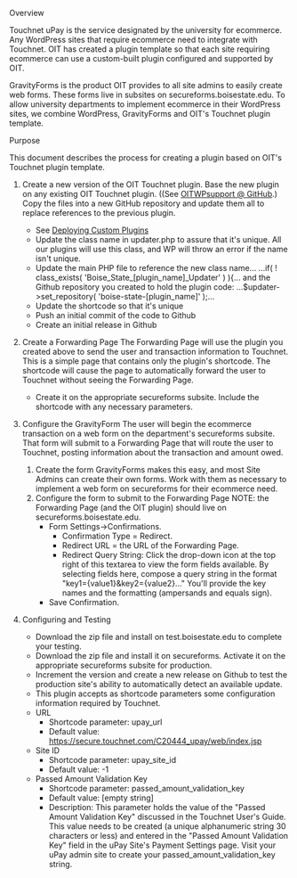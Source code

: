 Overview

Touchnet uPay is the service designated by the university for ecommerce. Any WordPress sites that require ecommerce need to integrate with Touchnet. OIT has created a plugin template so that each site requiring ecommerce can use a custom-built plugin configured and supported by OIT.

GravityForms is the product OIT provides to all site admins to easily create web forms. These forms live in subsites on secureforms.boisestate.edu. To allow university departments to implement ecommerce in their WordPress sites, we combine WordPress, GravityForms and OIT's Touchnet plugin template.

Purpose

This document describes the process for creating a plugin based on OIT's Touchnet plugin template.

1. Create a new version of the OIT Touchnet plugin.
Base the new plugin on any existing OIT Touchnet plugin. ((See [OITWPsupport @ GitHub](https://github.com/OITWPsupport).) Copy the files into a new GitHub repository and update them all to replace references to the previous plugin.

	- See [Deploying Custom Plugins](https://sites.google.com/a/boisestate.edu/wordpress-support/home/boise-state-custom-plugins/deploying-custom-plugins)
	- Update the class name in updater.php to assure that it's unique. All our plugins will use this class, and WP will throw an error if the 
 name isn't unique.
	- Update the main PHP file to reference the new class name...
  ...if( ! class_exists( 'Boise_State_[plugin_name]_Updater' ) ){...
  and the Github repository you created to hold the plugin code:
  ...$updater->set_repository( 'boise-state-[plugin_name]' );...
	- Update the shortcode so that it's unique
	- Push an initial commit of the code to Github
	- Create an initial release in Github

1. Create a Forwarding Page
The Forwarding Page will use the plugin you created above to send the user and transaction information to Touchnet. This is a simple page that contains only the plugin's shortcode. The shortcode will cause the page to automatically forward the user to Touchnet without seeing the Forwarding Page.
	- Create it on the appropriate secureforms subsite. Include the shortcode with any necessary parameters. 

1. Configure the GravityForm
The user will begin the ecommerce transaction on a web form on the department's secureforms subsite. That form will submit to a Forwarding Page that will route the user to Touchnet, posting information about the transaction and amount owed.

	1. Create the form
	GravityForms makes this easy, and most Site Admins can create their own forms. Work with them as necessary to implement a web form on secureforms for their ecommerce need.
	1. Configure the form to submit to the Forwarding Page
	NOTE: the Forwarding Page (and the OIT plugin) should live on secureforms.boisestate.edu.
		- Form Settings->Confirmations. 
			- Confirmation Type = Redirect.
			- Redirect URL = the URL of the Forwarding Page.
			- Redirect Query String: Click the drop-down icon at the top right of this textarea to view the form fields available. By selecting fields here, 
compose a query string in the format "key1={value1}&key2={value2}..." You'll provide the key names and the formatting (ampersands and equals sign).
		- Save Confirmation.  

1. Configuring and Testing
	- Download the zip file and install on test.boisestate.edu to complete your testing.
	- Download the zip file and install it on secureforms. Activate it on the appropriate secureforms subsite for production.
	- Increment the version and create a new release on Github to test the production site's ability to automatically detect an available update.
	- This plugin accepts as shortcode parameters some configuration information required by Touchnet.
	- URL
		- Shortcode parameter: upay_url
		- Default value: https://secure.touchnet.com/C20444_upay/web/index.jsp
	- Site ID
		- Shortcode parameter: upay_site_id
		- Default value: -1
	- Passed Amount Validation Key
		- Shortcode parameter: passed_amount_validation_key
		- Default value: [empty string]
		- Description: This parameter holds the value of the "Passed Amount Validation Key" discussed in the Touchnet User's Guide. 
	This value needs to be created (a unique alphanumeric string 30 characters or less) and entered in the "Passed Amount Validation Key" field in the uPay Site's Payment Settings page. Visit your uPay admin site to create your passed_amount_validation_key string.